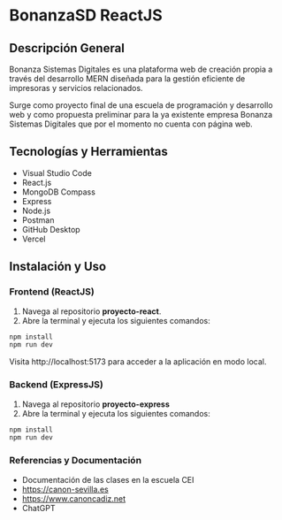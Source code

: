 # BonanzaSD ReactJS

## Descripción General

Bonanza Sistemas Digitales es una plataforma web de creación propia a través del desarrollo MERN diseñada para la gestión eficiente de impresoras y servicios relacionados.

Surge como proyecto final de una escuela de programación y desarrollo web y como propuesta preliminar para la ya existente empresa Bonanza Sistemas Digitales que por el momento no cuenta con página web. 

## Tecnologías y Herramientas

- Visual Studio Code
- React.js
- MongoDB Compass
- Express
- Node.js
- Postman
- GitHub Desktop
- Vercel

## Instalación y Uso

### Frontend (ReactJS)

1.	Navega al repositorio **proyecto-react**.
2.	Abre la terminal y ejecuta los siguientes comandos:

```bash
npm install
npm run dev
```
Visita http://localhost:5173 para acceder a la aplicación en modo local.

### Backend (ExpressJS)

1.	Navega al repositorio **proyecto-express**
2.	Abre la terminal y ejecuta los siguientes comandos:

```bash
npm install
npm run dev
```

### Referencias y Documentación

- Documentación de las clases en la escuela CEI
- https://canon-sevilla.es
- https://www.canoncadiz.net
- ChatGPT